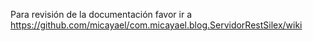 Para revisión de la documentación favor ir a https://github.com/micayael/com.micayael.blog.ServidorRestSilex/wiki
